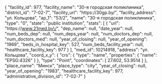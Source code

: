 {
    "facility_id": 977,
    "facility_name": "30-я городская поликлиника",
    "district_id": "7-02-7",
    "facility_url": "https:\/\/30gp.by\/",
    "facility_address": "ул. Кольцова",
    "ap_1": "53\/2",
    "name": "30-я городская поликлиника",
    "type": "0",
    "state": "public institution",
    "stats": [
        {
            "url": "https:\/\/www.21med.by\/",
            "dep_name": null,
            "date_year": null,
            "num_beds_dep": null,
            "num_deps_year": null,
            "num_doctors_dep": null,
            "num_doctors_med": null,
            "year_of_closing": null,
            "year_of_opening": "1969",
            "beds_in_hospital_key": 527,
            "num_beds_facility_year": null,
            "healthcare_facility_key": 977
        }
    ],
    "med_id": 10214918,
    "address": "ул. Кольцова",
    "coord_x_y": {
        "crs": {
            "type": "name",
            "properties": {
                "name": "EPSG:4326"
            }
        },
        "type": "Point",
        "coordinates": [
            27.602,
            53.9514
        ]
    },
    "place_name": "Минск",
    "place_type": "city",
    "year_of_closing": null,
    "year_of_opening": "1983",
    "healthcare_facility_key": 977,
    "administrative_division_id": "7-02-7"
}